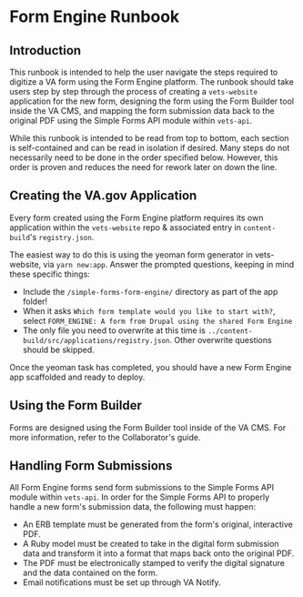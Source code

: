 # Form Engine Runbook

## Introduction

This runbook is intended to help the user navigate the steps required to digitize a VA form using the Form Engine platform. The runbook should take users step by step through the process of creating a `vets-website` application for the new form, designing the form using the Form Builder tool inside the VA CMS, and mapping the form submission data back to the original PDF using the Simple Forms API module within `vets-api`.

While this runbook is intended to be read from top to bottom, each section is self-contained and can be read in isolation if desired. Many steps do not necessarily need to be done in the order specified below. However, this order is proven and reduces the need for rework later on down the line.

## Creating the VA.gov Application

Every form created using the Form Engine platform requires its own application within the `vets-website` repo & associated entry in `content-build`'s `registry.json`. 

The easiest way to do this is using the yeoman form generator in vets-website, via `yarn new:app`. Answer the prompted questions, keeping in mind these specific things:

- Include the `/simple-forms-form-engine/` directory as part of the app folder!
- When it asks `Which form template would you like to start with?`, select `FORM_ENGINE: A form from Drupal using the shared Form Engine`
- The only file you need to overwrite at this time is `../content-build/src/applications/registry.json`. Other overwrite questions should be skipped.

Once the yeoman task has completed, you should have a new Form Engine app scaffolded and ready to deploy.
  

## Using the Form Builder

Forms are designed using the Form Builder tool inside of the VA CMS. For more information, refer to the Collaborator's guide.

## Handling Form Submissions

All Form Engine forms send form submissions to the Simple Forms API module within `vets-api`. In order for the Simple Forms API to properly handle a new form's submission data, the following must happen:

- An ERB template must be generated from the form's original, interactive PDF.
- A Ruby model must be created to take in the digital form submission data and transform it into a format that maps back onto the original PDF.
- The PDF must be electronically stamped to verify the digital signature and the data contained on the form.
- Email notifications must be set up through VA Notify.
